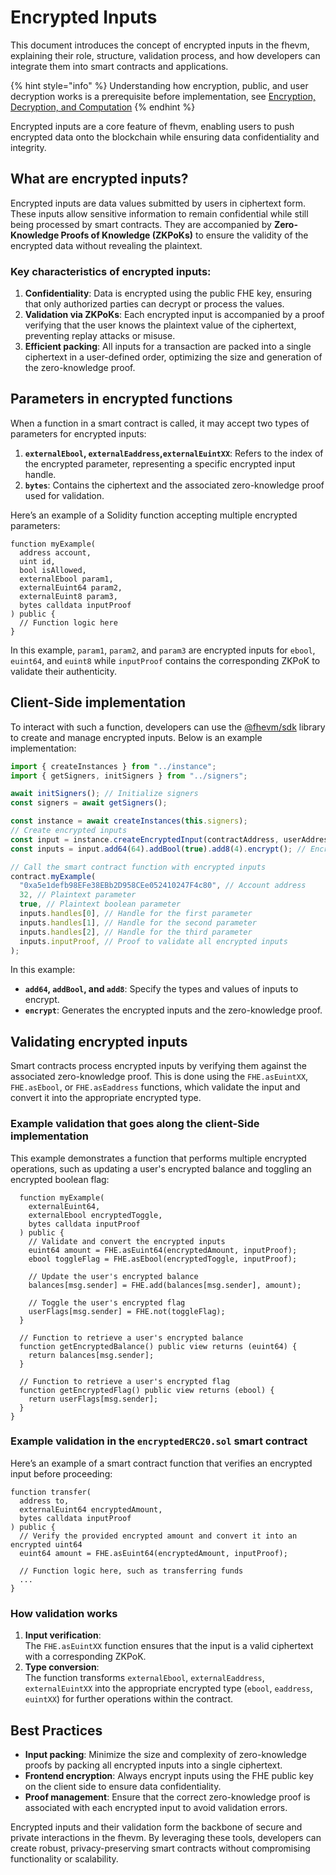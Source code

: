 # Encrypted Inputs

This document introduces the concept of encrypted inputs in the fhevm, explaining their role, structure, validation process, and how developers can integrate them into smart contracts and applications.

{% hint style="info" %}
Understanding how encryption, public, and user decryption works is a prerequisite before implementation, see [Encryption, Decryption, and Computation](../introductions/d_re_ecrypt_compute.md)
{% endhint %}

Encrypted inputs are a core feature of fhevm, enabling users to push encrypted data onto the blockchain while ensuring data confidentiality and integrity.

## What are encrypted inputs?

Encrypted inputs are data values submitted by users in ciphertext form. These inputs allow sensitive information to remain confidential while still being processed by smart contracts. They are accompanied by **Zero-Knowledge Proofs of Knowledge (ZKPoKs)** to ensure the validity of the encrypted data without revealing the plaintext.

### Key characteristics of encrypted inputs:

1. **Confidentiality**: Data is encrypted using the public FHE key, ensuring that only authorized parties can decrypt or process the values.
2. **Validation via ZKPoKs**: Each encrypted input is accompanied by a proof verifying that the user knows the plaintext value of the ciphertext, preventing replay attacks or misuse.
3. **Efficient packing**: All inputs for a transaction are packed into a single ciphertext in a user-defined order, optimizing the size and generation of the zero-knowledge proof.

## Parameters in encrypted functions

When a function in a smart contract is called, it may accept two types of parameters for encrypted inputs:

1. **`externalEbool`, `externalEaddress`,`externalEuintXX`**: Refers to the index of the encrypted parameter, representing a specific encrypted input handle.
2. **`bytes`**: Contains the ciphertext and the associated zero-knowledge proof used for validation.

Here’s an example of a Solidity function accepting multiple encrypted parameters:

```solidity
function myExample(
  address account,
  uint id,
  bool isAllowed,
  externalEbool param1,
  externalEuint64 param2,
  externalEuint8 param3,
  bytes calldata inputProof
) public {
  // Function logic here
}
```

In this example, `param1`, `param2`, and `param3` are encrypted inputs for `ebool`, `euint64`, and `euint8` while `inputProof` contains the corresponding ZKPoK to validate their authenticity.

## Client-Side implementation

To interact with such a function, developers can use the [@fhevm/sdk](https://github.com/zama-ai/fhevmjs) library to create and manage encrypted inputs. Below is an example implementation:

```javascript
import { createInstances } from "../instance";
import { getSigners, initSigners } from "../signers";

await initSigners(); // Initialize signers
const signers = await getSigners();

const instance = await createInstances(this.signers);
// Create encrypted inputs
const input = instance.createEncryptedInput(contractAddress, userAddress);
const inputs = input.add64(64).addBool(true).add8(4).encrypt(); // Encrypt the parameters

// Call the smart contract function with encrypted inputs
contract.myExample(
  "0xa5e1defb98EFe38EBb2D958CEe052410247F4c80", // Account address
  32, // Plaintext parameter
  true, // Plaintext boolean parameter
  inputs.handles[0], // Handle for the first parameter
  inputs.handles[1], // Handle for the second parameter
  inputs.handles[2], // Handle for the third parameter
  inputs.inputProof, // Proof to validate all encrypted inputs
);
```

In this example:

- **`add64`, `addBool`, and `add8`**: Specify the types and values of inputs to encrypt.
- **`encrypt`**: Generates the encrypted inputs and the zero-knowledge proof.

## Validating encrypted inputs

Smart contracts process encrypted inputs by verifying them against the associated zero-knowledge proof. This is done using the `FHE.asEuintXX`, `FHE.asEbool`, or `FHE.asEaddress` functions, which validate the input and convert it into the appropriate encrypted type.

### Example validation that goes along the client-Side implementation

This example demonstrates a function that performs multiple encrypted operations, such as updating a user's encrypted balance and toggling an encrypted boolean flag:

```solidity
  function myExample(
    externalEuint64,
    externalEbool encryptedToggle,
    bytes calldata inputProof
  ) public {
    // Validate and convert the encrypted inputs
    euint64 amount = FHE.asEuint64(encryptedAmount, inputProof);
    ebool toggleFlag = FHE.asEbool(encryptedToggle, inputProof);

    // Update the user's encrypted balance
    balances[msg.sender] = FHE.add(balances[msg.sender], amount);

    // Toggle the user's encrypted flag
    userFlags[msg.sender] = FHE.not(toggleFlag);
  }

  // Function to retrieve a user's encrypted balance
  function getEncryptedBalance() public view returns (euint64) {
    return balances[msg.sender];
  }

  // Function to retrieve a user's encrypted flag
  function getEncryptedFlag() public view returns (ebool) {
    return userFlags[msg.sender];
  }
}
```

### Example validation in the `encryptedERC20.sol` smart contract

Here’s an example of a smart contract function that verifies an encrypted input before proceeding:

```solidity
function transfer(
  address to,
  externalEuint64 encryptedAmount,
  bytes calldata inputProof
) public {
  // Verify the provided encrypted amount and convert it into an encrypted uint64
  euint64 amount = FHE.asEuint64(encryptedAmount, inputProof);

  // Function logic here, such as transferring funds
  ...
}
```

### How validation works

1. **Input verification**:\
   The `FHE.asEuintXX` function ensures that the input is a valid ciphertext with a corresponding ZKPoK.
2. **Type conversion**:\
   The function transforms `externalEbool`, `externalEaddress`, `externalEuintXX` into the appropriate encrypted type (`ebool`, `eaddress`, `euintXX`) for further operations within the contract.

## Best Practices

- **Input packing**: Minimize the size and complexity of zero-knowledge proofs by packing all encrypted inputs into a single ciphertext.
- **Frontend encryption**: Always encrypt inputs using the FHE public key on the client side to ensure data confidentiality.
- **Proof management**: Ensure that the correct zero-knowledge proof is associated with each encrypted input to avoid validation errors.

Encrypted inputs and their validation form the backbone of secure and private interactions in the fhevm. By leveraging these tools, developers can create robust, privacy-preserving smart contracts without compromising functionality or scalability.
